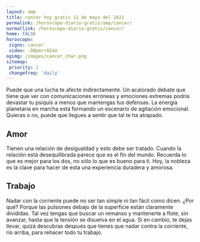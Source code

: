 ```yaml
---
layout: amp
title: cancer hoy gratis 12 de mayo del 2021 
permalink: /horoscopo-diario-gratis/amp/cancer/
normallink: /horoscopo-diario-gratis/cancer/
home: FALSE
horoscopo:
 signo: cancer
 video: -DQpmrrAIeU
ogimg: /images/cancer_char.png
sitemap:
 priority: 1
 changefreq: 'daily'
---
```



Puede que una lucha te afecte indirectamente. Un acalorado debate que tiene que ver con comunicaciones erróneas y emociones extremas podría devastar tu psiquis a menos que mantengas tus defensas. La energía planetaria en marcha está formando un escenario de agitación emocional. Quieras o no, puede que llegues a sentir que tal te ha atrapado.

## Amor

Tienen una relación de desigualdad y esto debe ser tratado. Cuando la relación está desequilibrada parece que es el fin del mundo. Recuerda lo que es mejor para los dos, no sólo lo que es bueno para ti. Hoy, la nobleza es la clave para hacer de esta una experiencia duradera y amorosa.

## Trabajo

Nadar con la corriente puede no ser tan simple ni tan fácil como dicen. ¿Por qué? Porque las pulsiones debajo de la superficie están claramente divididas. Tal vez tengas que buscar un remanso y mantenerte a flote, sin avanzar, hasta que la tensión se disuelva en el agua. Si en cambio, te dejas llevar, quizá descubras después que tienes que nadar contra la corriente, río arriba, para rehacer todo tu trabajo.
